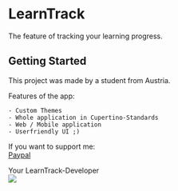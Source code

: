 # LearnTrack

The feature of tracking your learning progress.

## Getting Started

This project was made by a student from Austria.

Features of the app:
 
    - Custom Themes
    - Whole application in Cupertino-Standards
    - Web / Mobile application
    - Userfriendly UI ;)

If you want to support me:  \
[Paypal](https://link-url-here.org)

Your LearnTrack-Developer \
<img src="/Users/michele/Documents/Niki/Schule/POS - 3AHIFw/pos_4ahif_learningcounter/ios/Runner/Assets.xcassets/AppIcon.appiconset/256.png"/>